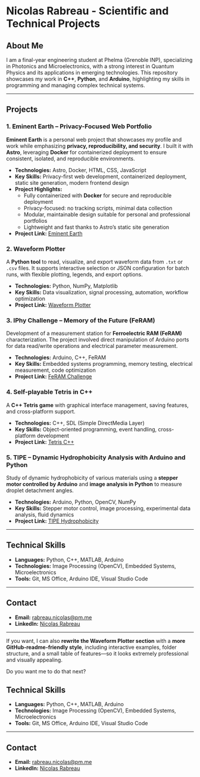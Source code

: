 # Nicolas Rabreau - Scientific and Technical Projects

## About Me

I am a final-year engineering student at Phelma (Grenoble INP), specializing in Photonics and Microelectronics, with a strong interest in Quantum Physics and its applications in emerging technologies. This repository showcases my work in **C++**, **Python**, and **Arduino**, highlighting my skills in programming and managing complex technical systems.

---

## Projects

### 1. Eminent Earth – Privacy-Focused Web Portfolio

**Eminent Earth** is a personal web project that showcases my profile and work while emphasizing **privacy, reproducibility, and security**. I built it with **Astro**, leveraging **Docker** for containerized deployment to ensure consistent, isolated, and reproducible environments.

* **Technologies:** Astro, Docker, HTML, CSS, JavaScript
* **Key Skills:** Privacy-first web development, containerized deployment, static site generation, modern frontend design
* **Project Highlights:**
  * Fully containerized with **Docker** for secure and reproducible deployment
  * Privacy-focused: no tracking scripts, minimal data collection
  * Modular, maintainable design suitable for personal and professional portfolios
  * Lightweight and fast thanks to Astro’s static site generation
* **Project Link:** [Eminent Earth](https://github.com/N1kor4/eminent-earth)



### 2. Waveform Plotter

A **Python tool** to read, visualize, and export waveform data from `.txt` or `.csv` files. It supports interactive selection or JSON configuration for batch runs, with flexible plotting, legends, and export options.

* **Technologies:** Python, NumPy, Matplotlib
* **Key Skills:** Data visualization, signal processing, automation, workflow optimization
* **Project Link:** [Waveform Plotter](https://gitlab.com/N1kor4/from_waveform_to_python)


### 3. IPhy Challenge – Memory of the Future (FeRAM)

Development of a measurement station for **Ferroelectric RAM (FeRAM)** characterization. The project involved direct manipulation of Arduino ports for data read/write operations and electrical parameter measurement.

* **Technologies:** Arduino, C++, FeRAM
* **Key Skills:** Embedded systems programming, memory testing, electrical measurement, code optimization
* **Project Link:** [FeRAM Challenge](https://github.com/minfo10/Defis_FeRAM)


### 4. Self-playable Tetris in C++

A **C++ Tetris game** with graphical interface management, saving features, and cross-platform support.

* **Technologies:** C++, SDL (Simple DirectMedia Layer)
* **Key Skills:** Object-oriented programming, event handling, cross-platform development
* **Project Link:** [Tetris C++](https://github.com/N1kor4/Tetris)


### 5. TIPE – Dynamic Hydrophobicity Analysis with Arduino and Python

Study of dynamic hydrophobicity of various materials using a **stepper motor controlled by Arduino** and **image analysis in Python** to measure droplet detachment angles.

* **Technologies:** Arduino, Python, OpenCV, NumPy
* **Key Skills:** Stepper motor control, image processing, experimental data analysis, fluid dynamics
* **Project Link:** [TIPE Hydrophobicity](https://github.com/N1kor4/TIPE_PC)

---

## Technical Skills

* **Languages:** Python, C++, MATLAB, Arduino
* **Technologies:** Image Processing (OpenCV), Embedded Systems, Microelectronics
* **Tools:** Git, MS Office, Arduino IDE, Visual Studio Code

---

## Contact

* **Email:** [rabreau.nicolas@pm.me](mailto:rabreau.nicolas@pm.me)
* **LinkedIn:** [Nicolas Rabreau](https://www.linkedin.com/in/nicolas-rabreau)

---

If you want, I can also **rewrite the Waveform Plotter section** with a **more GitHub-readme-friendly style**, including interactive examples, folder structure, and a small table of features—so it looks extremely professional and visually appealing.

Do you want me to do that next?


## Technical Skills

* **Languages:** Python, C++, MATLAB, Arduino
* **Technologies:** Image Processing (OpenCV), Embedded Systems, Microelectronics
* **Tools:** Git, MS Office, Arduino IDE, Visual Studio Code

---

## Contact

* **Email:** [rabreau.nicolas@pm.me](mailto:rabreau.nicolas@pm.me)
* **LinkedIn:** [Nicolas Rabreau](https://www.linkedin.com/in/nicolas-rabreau)
